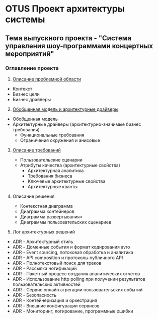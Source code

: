 # OTUS Проект архитектуры системы

## Тема выпускного проекта - "Система управления шоу-программами концертных мероприятий"

### Оглавление проекта

1. [Описание проблемной области](https://github.com/rmzvir/arch_kata/blob/feature/otus-project/problem-scope.md)<br/>
- Контекст
- Бизнес цели
- Бизнес драйверы
2. [Обобщенная модель и архитектурные драйверы](https://github.com/rmzvir/arch_kata/blob/feature/otus-project/generalized-model-and-architectural-drivers.md)<br/>
- Обобщенная модель
- Архитектурные драйверы (архитектурно-значимые бизнес требования)
   - Функциональные требования
   - Ограничения окружения и анисовые
3. [Описание требований](https://github.com/rmzvir/arch_kata/blob/feature/otus-project/describe-requirements.md)
   - Пользовательские сценарии
   - Атрибуты качества (архитектурные свойства)
     - Архитектурная аналитика
     - Требования бизнеса
     - Ключевые архитектурные свойства
     - Архитектурные кванты
4. Описание решения
   - Контекстная диаграмма
   - Диаграмма контейнеров
   - Диаграмма развертывания<
   - Диаграммы пользовательских сценариев

5. Лог архитектурных решений
  - ADR - Архитектурный стиль
  - ADR - Доменные события и формат кодирования avro
  - ADR - Event sourcing, потоковая обработка и аналитика
  - ADR - API composition и протоколы публичного API
  - ADR - Полнотекстовый поиск для треков
  - ADR - Рассылка нотификаций
  - ADR - Пакетный процесс создания аналитических отчетов
  - ADR - Использование http polling при получении результатов пользовательских активностей
  - ADR - Сервис онлайн агрегации пользовательских событий
  - ADR - Безопасность
  - ADR - Контейнеризация и оркестрация
  - ADR - Внешние конфигурации сервисов
  - ADR - Мониторинг, логирование, программные ошибки

